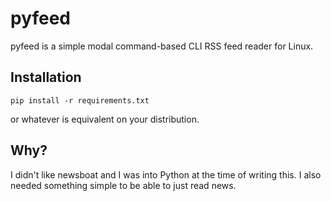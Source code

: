 # pyfeed

pyfeed is a simple modal command-based CLI RSS feed reader for Linux.

## Installation

```
pip install -r requirements.txt
```

or whatever is equivalent on your distribution.

## Why?

I didn't like newsboat and I was into Python at the time of writing this. I
also needed something simple to be able to just read news.
